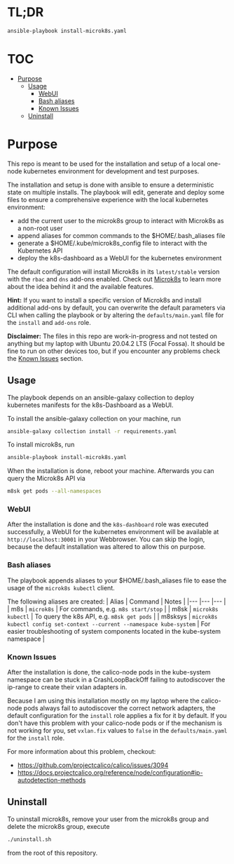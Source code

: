 # TL;DR
```bash
ansible-playbook install-microk8s.yaml
```

# TOC
- [Purpose](#purpose)
  - [Usage](#usage)
    - [WebUI](#webui)
    - [Bash aliases](#bash-aliases)
    - [Known Issues](#known-issues)
  - [Uninstall](#uninstall)

# Purpose
This repo is meant to be used for the installation and setup of a local one-node kubernetes environment for development and test purposes.

The installation and setup is done with ansible to ensure a deterministic state on multiple installs. The playbook will edit, generate and deploy some files to ensure a comprehensive experience with the local kubernetes environment:

* add the current user to the microk8s group to interact with Microk8s as a non-root user
* append aliases for common commands to the $HOME/.bash_aliases file
* generate a $HOME/.kube/microk8s_config file to interact with the Kubernetes API
* deploy the k8s-dashboard as a WebUI for the kubernetes environment

The default configuration will install Microk8s in its `latest/stable` version with the `rbac` and `dns` add-ons enabled. Check out [Microk8s](https://microk8s.io) to learn more about the idea behind it and the available features.

**Hint:** If you want to install a specific version of Microk8s and install additional add-ons by default, you can overwrite the default parameters via CLI when calling the playbook or by altering the `defaults/main.yaml` file for the `install` and `add-ons` role.

**Disclaimer:** The files in this repo are work-in-progress and not tested on anything but my laptop with Ubuntu 20.04.2 LTS (Focal Fossa). It should be fine to run on other devices too, but if you encounter any problems check the [Known Issues](#known-issues) section.

## Usage
The playbook depends on an ansible-galaxy collection to deploy kubernetes manifests for the k8s-Dashboard as a WebUI. 

To install the ansible-galaxy collection on your machine, run

```bash
ansible-galaxy collection install -r requirements.yaml
```

To install microk8s, run
```bash
ansible-playbook install-microk8s.yaml
```

When the installation is done, reboot your machine. Afterwards you can query the Microk8s API via

```bash
m8sk get pods --all-namespaces
```

### WebUI
After the installation is done and the `k8s-dashboard` role was executed successfully, a WebUI for the kubernetes environment will be available at `http://localhost:30001` in your Webbrowser. You can skip the login, because the default installation was altered to allow this on purpose.

### Bash aliases
The playbook appends aliases to your $HOME/.bash_aliases file to ease the usage of the `microk8s kubectl` client.

The following aliases are created:
| Alias	| Command | Notes |
|---	|---	|---	|
| m8s | `microk8s` | For commands, e.g. `m8s start/stop` |
| m8sk | `microk8s kubectl` | To query the k8s API, e.g. `m8sk get pods` |
| m8sksys | `microk8s kubectl config set-context --current --namespace kube-system` | For easier troubleshooting of system components located in the kube-system namespace |

### Known Issues
After the installation is done, the calico-node pods in the kube-system namespace can be stuck in a CrashLoopBackOff failing to autodiscover the ip-range to create their vxlan adapters in.

Because I am using this installation mostly on my laptop where the calico-node pods always fail to autodiscover the correct network adapters, the default configuration for the `install` role applies a fix for it by default. If you don't have this problem with your calico-node pods or if the mechanism is not working for you, set `vxlan.fix` values to `false` in the `defaults/main.yaml` for the `install` role.


For more information about this problem, checkout:
* https://github.com/projectcalico/calico/issues/3094
* https://docs.projectcalico.org/reference/node/configuration#ip-autodetection-methods

## Uninstall
To uninstall microk8s, remove your user from the microk8s group and delete the microk8s group, execute

```bash
./uninstall.sh
```

from the root of this repository.